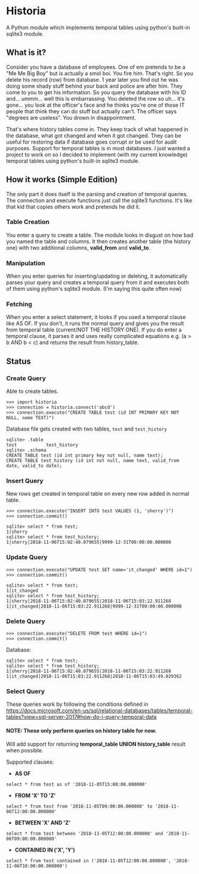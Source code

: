 # Historia
A Python module which implements temporal tables using python's built-in sqlite3 module.


## What is it?

Consider you have a database of employees. One of em pretends to be a "Me Me Big Boy" but is actually a smol boi. You fire him. That's right. So you delete his record (row) from database. 1 year later you find out he was doing
some shady stuff behind your back and police are after him. They come to you to get his information. So you query the database with his ID and... ummm... well this is embarrassing. You deleted the row so uh... it's gone... you look
at the officer's face and he thinks you're one of those IT people that think they can do stuff but actually can't. The officer says "degrees are useless". You drown in disappointment.

That's where history tables come in. They keep track of what happened in the database, what got changed and when it got changed. They can be useful for restoring data if database goes corrupt or be used for audit purposes. Support
for temporal tables is in most databases. I just wanted a project to work on so I decided to implement (with my current knowledge) temporal tables using python's built-in sqlite3 module.


## How it works (Simple Edition)

The only part it does itself is the parsing and creation of temporal queries. The connection and execute functions just call the sqlite3 functions. It's like that kid that copies others work and pretends he did it.

### Table Creation

You enter a query to create a table. The module looks in disgust on how bad you named the table and columns. It then creates another table (the history one) with two additional columns, **valid_from** and **valid_to**.

### Manipulation

When you enter queries for inserting/updating or deleting, it automatically parses your query and creates a temporal query from it and executes both of them using python's sqlite3 module. (I'm saying this quite often now)

### Fetching

When you enter a select statement, it looks if you used a temporal clause like AS OF. If you don't, it runs the normal query and gives you the result from temporal table (current/NOT THE HISTORY ONE). If you do enter a temporal
clause, it parses it and uses really complicated equations e.g. (a > b AND b < c) and returns the result from history_table.

## Status

### Create Query

Able to create tables.

```
>>> import historia
>>> connection = historia.connect('abcd')
>>> connection.execute("CREATE TABLE test (id INT PRIMARY KEY NOT NULL, name TEXT)")
```

Database file gets created with two tables, `test` and `test_history`

```
sqlite> .table
test           test_history
sqlite> .schema
CREATE TABLE test (id int primary key not null, name text);
CREATE TABLE test_history (id int not null, name text, valid_from date, valid_to date);
```

### Insert Query

New rows get created in temporal table on every new row added in normal table.

```
>>> connection.execute("INSERT INTO test VALUES (1, 'sherry')")
>>> connection.commit()
```

```
sqlite> select * from test;
1|sherry
sqlite> select * from test_history;
1|sherry|2018-11-06T15:02:40.079655|9999-12-31T00:00:00.000000
```

### Update Query

```
>>> connection.execute("UPDATE test SET name='it_changed' WHERE id=1")
>>> connection.commit()
```

```
sqlite> select * from test;
1|it_changed
sqlite> select * from test_history;
1|sherry|2018-11-06T15:02:40.079655|2018-11-06T15:03:22.911268
1|it_changed|2018-11-06T15:03:22.911268|9999-12-31T00:00:00.000000
```

### Delete Query

```
>>> connection.execute("DELETE FROM test WHERE id=1")
>>> connection.commit()
```

Database:

```
sqlite> select * from test;
sqlite> select * from test_history;
1|sherry|2018-11-06T15:02:40.079655|2018-11-06T15:03:22.911268
1|it_changed|2018-11-06T15:03:22.911268|2018-11-06T15:03:49.029362
```

### Select Query

These queries work by following the conditions defined in https://docs.microsoft.com/en-us/sql/relational-databases/tables/temporal-tables?view=sql-server-2017#how-do-i-query-temporal-data

#### NOTE: These only perform queries on history table for now.

Will add support for returning **temporal_table UNION history_table** result when possible.

Supported clauses:

- **AS OF**

```
select * from test as of '2018-11-05T15:00:00.000000'
```

- **FROM 'X' TO 'Z'**

```
select * from test from '2018-11-05T09:00:00.000000' to '2018-11-06T12:00:00.000000'
```

- **BETWEEN 'X' AND 'Z'**

```
select * from test between '2018-11-05T12:00:00.000000' and '2018-11-06T09:00:00.000000'
```

- **CONTAINED IN ('X', 'Y')**

```
select * from test contained in ('2018-11-05T12:00:00.000000', '2018-11-06T10:00:00.000000')
```
